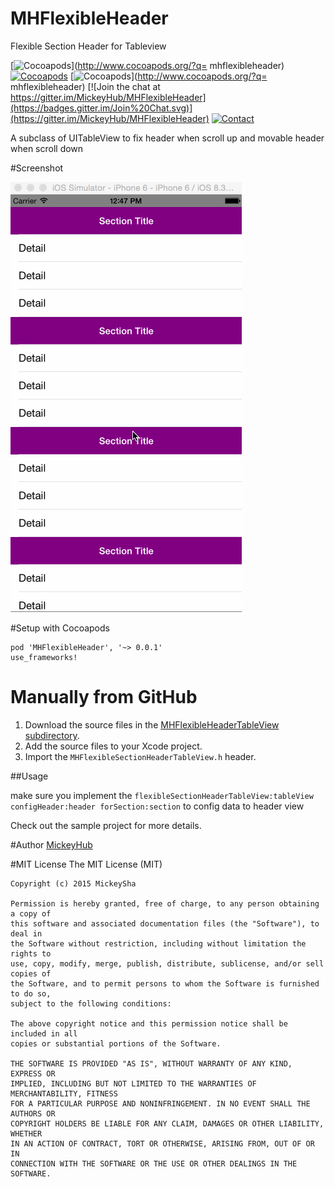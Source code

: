 # MHFlexibleHeader
Flexible Section Header for Tableview

[![Cocoapods](http://img.shields.io/cocoapods/v/MHFlexibleHeader.svg?style=flat)](http://www.cocoapods.org/?q= mhflexibleheader)
[![Cocoapods](http://img.shields.io/cocoapods/l/MHFlexibleHeader.svg?style=flat)](http://www.cocoapods.org/?q=mhflexibleheader)
[![Cocoapods](http://img.shields.io/cocoapods/p/MHFlexibleHeader.svg?style=flat)](http://www.cocoapods.org/?q= mhflexibleheader)
[![Join the chat at https://gitter.im/MickeyHub/MHFlexibleHeader](https://badges.gitter.im/Join%20Chat.svg)](https://gitter.im/MickeyHub/MHFlexibleHeader)
[![Contact](https://img.shields.io/badge/contact-Mickey-green.svg)](http://weibo.com/u/2194071594)

A subclass of UITableView to fix header when scroll up and movable header when scroll down

#Screenshot

![MHScrollingHeader](https://github.com/MickeyHub/MHFlexibleHeader/raw/master/screenshot.gif)

#Setup with Cocoapods

```
pod 'MHFlexibleHeader', '~> 0.0.1'
use_frameworks!
```
# Manually from GitHub
1. Download the source files in the [MHFlexibleHeaderTableView subdirectory](MHFlexibleHeaderTableView/FlexibleHeaderTableView).
1. Add the source files to your Xcode project.
1. Import the `MHFlexibleSectionHeaderTableView.h` header.

##Usage

make sure you implement the `flexibleSectionHeaderTableView:tableView configHeader:header forSection:section` to config data to header view

Check out the sample project for more details.

#Author
[MickeyHub](http://weibo.com/u/2194071594)

#MIT License
    The MIT License (MIT)

    Copyright (c) 2015 MickeySha

    Permission is hereby granted, free of charge, to any person obtaining a copy of
    this software and associated documentation files (the "Software"), to deal in
    the Software without restriction, including without limitation the rights to
    use, copy, modify, merge, publish, distribute, sublicense, and/or sell copies of
    the Software, and to permit persons to whom the Software is furnished to do so,
    subject to the following conditions:

    The above copyright notice and this permission notice shall be included in all
    copies or substantial portions of the Software.

    THE SOFTWARE IS PROVIDED "AS IS", WITHOUT WARRANTY OF ANY KIND, EXPRESS OR
    IMPLIED, INCLUDING BUT NOT LIMITED TO THE WARRANTIES OF MERCHANTABILITY, FITNESS
    FOR A PARTICULAR PURPOSE AND NONINFRINGEMENT. IN NO EVENT SHALL THE AUTHORS OR
    COPYRIGHT HOLDERS BE LIABLE FOR ANY CLAIM, DAMAGES OR OTHER LIABILITY, WHETHER
    IN AN ACTION OF CONTRACT, TORT OR OTHERWISE, ARISING FROM, OUT OF OR IN
    CONNECTION WITH THE SOFTWARE OR THE USE OR OTHER DEALINGS IN THE SOFTWARE.

